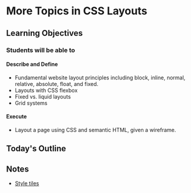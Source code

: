 # More Topics in CSS Layouts

<!-- Description Here -->

## Learning Objectives

### Students will be able to

#### Describe and Define

- Fundamental website layout principles including block, inline, normal, relative, absolute, float, and fixed.
- Layouts with CSS flexbox
- Fixed vs. liquid layouts
- Grid systems

#### Execute

- Layout a page using CSS and semantic HTML, given a wireframe.

## Today's Outline

<!-- To Be Completed By Instructor -->

## Notes

- [Style tiles](http://styletil.es/)
